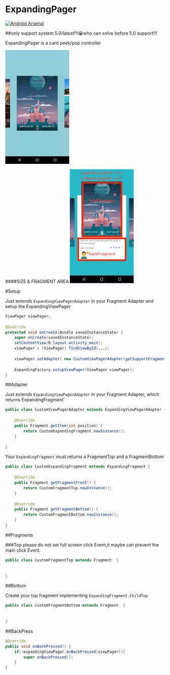 # ExpandingPager
[![Android Arsenal](https://img.shields.io/badge/Android%20Arsenal-ExpandingPager-green.svg?style=true)](https://android-arsenal.com/details/1/3747)

##only support system 5.0/latest!!!😭who can solve before 5.0 support!!!

ExpandingPager is a card peek/pop controller

[![gif](img/ExpandingPager.gif)]()

####SIZE & FRAGMENT AREA
![](img/size1.png)

#Setup

Just extends `ExpandingViewPagerAdapter` in your Fragment Adapter and setup the ExpandingViewPager

```java
ViewPager viewPager;

@Override
protected void onCreate(Bundle savedInstanceState) {
    super.onCreate(savedInstanceState);
    setContentView(R.layout.activity_main);
    viewPager = (ViewPager) findViewById(...);
     
    viewPager.setAdapter( new CustomViewPagerAdapter(getSupportFragmentManager()) );

    ExpandingFactory.setupViewPager(ViewPager viewPager);
}
```

##Adapter

Just extends `ExpandingViewPagerAdapter` in your Fragment Adapter, which returns ExpandingFragment`

```java
public class CustomViewPagerAdapter extends ExpandingViewPagerAdapter {

    @Override
    public Fragment getItem(int position) {
        return CustomExpandingFragment.newInstance();
    }

}
```

Your `ExpandingFragment` must returns a FragmentTop and a FragmentBottom 

```java
public class CustomExpandingFragment extends ExpandingFragment {

    @Override
    public Fragment getFragmentFront() {
        return CustomFragmentTop.newInstance();
    }

    @Override
    public Fragment getFragmentBottom() {
        return CustomFragmentBottom.newInstance();
    }
}

```

##Fragments

###Top
please do not set full screen click Event,it maybe can prevent the main click Event.
```java
public class CustomFragmentTop extends Fragment  {
    
  
}
```

##Bottom

Create your top fragment implementing `ExpandingFragment.ChildTop`

```java
public class CustomFragmentBottom extends Fragment  {
    

}
```

##BackPress


```java
@Override
public void onBackPressed() {
    if(!expandingViewPager.onBackPressed(viewPager)){
        super.onBackPressed();
    }
}
```
